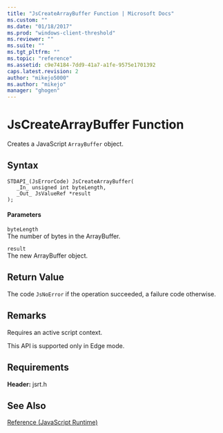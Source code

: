 ```yaml
---
title: "JsCreateArrayBuffer Function | Microsoft Docs"
ms.custom: ""
ms.date: "01/18/2017"
ms.prod: "windows-client-threshold"
ms.reviewer: ""
ms.suite: ""
ms.tgt_pltfrm: ""
ms.topic: "reference"
ms.assetid: c9e74184-7dd9-41a7-a1fe-9575e1701392
caps.latest.revision: 2
author: "mikejo5000"
ms.author: "mikejo"
manager: "ghogen"
---
```

# JsCreateArrayBuffer Function
Creates a JavaScript `ArrayBuffer` object.  
  
## Syntax  
  
```  
STDAPI_(JsErrorCode) JsCreateArrayBuffer(  
   _In_ unsigned int byteLength,  
   _Out_ JsValueRef *result  
);  
```  
  
#### Parameters  
 `byteLength`  
 The number of bytes in the ArrayBuffer.  
  
 `result`  
 The new ArrayBuffer object.  
  
## Return Value  
 The code `JsNoError` if the operation succeeded, a failure code otherwise.  
  
## Remarks  
 Requires an active script context.  
  
 This API is supported only in Edge mode.  
  
## Requirements  
 **Header:** jsrt.h  
  
## See Also  
 [Reference (JavaScript Runtime)](../chakra-hosting/reference-javascript-runtime.md)